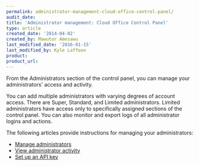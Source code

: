 ```yaml
---
permalink: administrator-management-cloud-office-control-panel/
audit_date:
title: 'Administrator management: Cloud Office Control Panel'
type: article
created_date: '2014-04-02'
created_by: Mawutor Amesawu
last_modified_date: '2016-01-15'
last_modified_by: Kyle Laffoon
product:
product_url:
---
```


From the Administrators section of the control panel, you can manage your administrators' access and activity.

You can add multiple administrators with varying degrees of account access. There are Super, Standard, and Limited administrators. Limited administrators have access only to specifically assigned sections of the control panel. You can also monitor and export logs of all administrator logins and actions.

The following articles provide instructions for managing your administrators:

- [Manage administrators](/how-to/manage-email-administrators-with-the-cloud-office-control-panel)
- [View administrator activity](/how-to/view-administrator-activity-in-the-cloud-office-control-panel)
- [Set up an API key](/how-to/set-up-an-api-key-cloud-office-control-panel)
